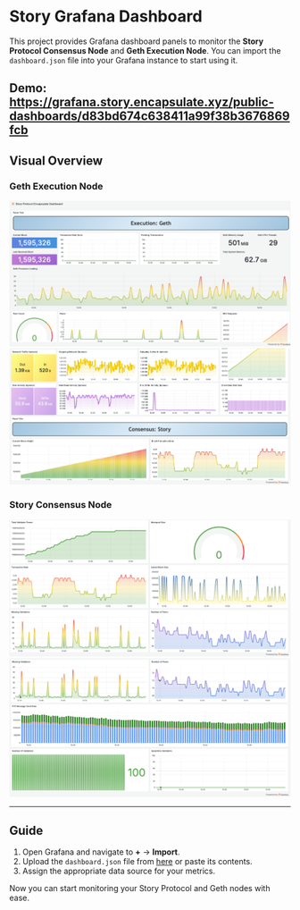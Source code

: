 # Story Grafana Dashboard

This project provides Grafana dashboard panels to monitor the **Story Protocol Consensus Node** and **Geth Execution Node**. You can import the `dashboard.json` file into your Grafana instance to start using it.

Demo: https://grafana.story.encapsulate.xyz/public-dashboards/d83bd674c638411a99f38b3676869fcb
---

## Visual Overview

### Geth Execution Node
![Geth Metrics Part 1](https://raw.githubusercontent.com/encapsulate-xyz/story-grafana/refs/heads/main/images/geth1.png)
![Geth Metrics Part 2](https://raw.githubusercontent.com/encapsulate-xyz/story-grafana/refs/heads/main/images/geth2.png)

### Story Consensus Node
![Consensus Metrics Part 1](https://raw.githubusercontent.com/encapsulate-xyz/story-grafana/refs/heads/main/images/consensus1.png)
![Consensus Metrics Part 2](https://raw.githubusercontent.com/encapsulate-xyz/story-grafana/refs/heads/main/images/consensus2.png)

---

## Guide

1. Open Grafana and navigate to **+** -> **Import**.
2. Upload the `dashboard.json` file from [here](https://github.com/encapsulate-xyz/story-grafana/blob/main/dashboard.json) or paste its contents.
3. Assign the appropriate data source for your metrics.

Now you can start monitoring your Story Protocol and Geth nodes with ease.